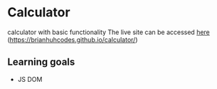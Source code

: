 # Calculator

calculator with basic functionality
The live site can be accessed [here](https://brianhuhcodes.github.io/calculator/) (https://brianhuhcodes.github.io/calculator/)

## Learning goals
* JS DOM 
